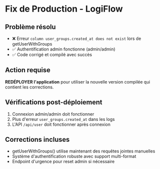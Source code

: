 # Fix de Production - LogiFlow

## Problème résolu
- ❌ Erreur `column user_groups.created_at does not exist` lors de getUserWithGroups
- ✅ Authentification admin fonctionne (admin/admin)
- ✅ Code corrigé et compilé avec succès

## Action requise
**REDÉPLOYER l'application** pour utiliser la nouvelle version compilée qui contient les corrections.

## Vérifications post-déploiement
1. Connexion admin/admin doit fonctionner
2. Plus d'erreur `user_groups.created_at` dans les logs
3. L'API `/api/user` doit fonctionner après connexion

## Corrections incluses
- getUserWithGroups() utilise maintenant des requêtes jointes manuelles
- Système d'authentification robuste avec support multi-format
- Endpoint d'urgence pour reset admin si nécessaire